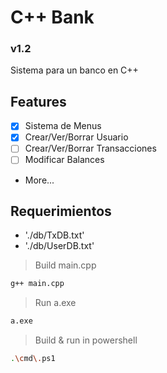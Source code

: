 # C++ Bank
### v1.2
Sistema para un banco en C++

## Features
  - [x] Sistema de Menus
  - [x] Crear/Ver/Borrar Usuario
  - [ ] Crear/Ver/Borrar Transacciones
  - [ ] Modificar Balances
  - More...

## Requerimientos
  - './db/TxDB.txt' 
  - './db/UserDB.txt'

> Build main.cpp
```sh
g++ main.cpp
```

> Run a.exe
```sh
a.exe
```

> Build & run in powershell
```sh
.\cmd\.ps1
```